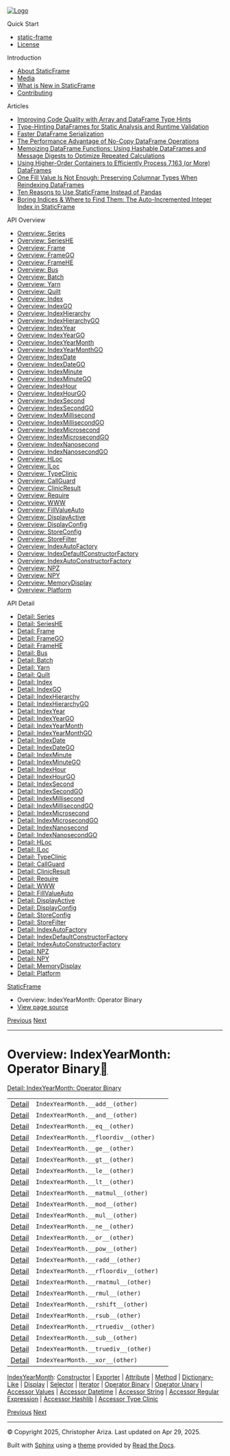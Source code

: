 [![Logo](../_static/sf-logo-web_icon-small.png)](../index.md)

Quick Start

* [static-frame](../readme.md)
* [License](../license.md)

Introduction

* [About StaticFrame](../intro.md)
* [Media](../intro.html#media)
* [What is New in StaticFrame](../new.md)
* [Contributing](../contributing.md)

Articles

* [Improving Code Quality with Array and DataFrame Type Hints](../articles/guard.md)
* [Type-Hinting DataFrames for Static Analysis and Runtime Validation](../articles/ftyping.md)
* [Faster DataFrame Serialization](../articles/serialize.md)
* [The Performance Advantage of No-Copy DataFrame Operations](../articles/no_copy.md)
* [Memoizing DataFrame Functions: Using Hashable DataFrames and Message Digests to Optimize Repeated Calculations](../articles/hash.md)
* [Using Higher-Order Containers to Efficiently Process 7,163 (or More) DataFrames](../articles/uhoc.md)
* [One Fill Value Is Not Enough: Preserving Columnar Types When Reindexing DataFrames](../articles/fill_value.md)
* [Ten Reasons to Use StaticFrame Instead of Pandas](../articles/upgrade.md)
* [Boring Indices & Where to Find Them: The Auto-Incremented Integer Index in StaticFrame](../articles/aiii.md)

API Overview

* [Overview: Series](series.md)
* [Overview: SeriesHE](series_he.md)
* [Overview: Frame](frame.md)
* [Overview: FrameGO](frame_go.md)
* [Overview: FrameHE](frame_he.md)
* [Overview: Bus](bus.md)
* [Overview: Batch](batch.md)
* [Overview: Yarn](yarn.md)
* [Overview: Quilt](quilt.md)
* [Overview: Index](index.md)
* [Overview: IndexGO](index_go.md)
* [Overview: IndexHierarchy](index_hierarchy.md)
* [Overview: IndexHierarchyGO](index_hierarchy_go.md)
* [Overview: IndexYear](index_year.md)
* [Overview: IndexYearGO](index_year_go.md)
* [Overview: IndexYearMonth](index_year_month.md)
* [Overview: IndexYearMonthGO](index_year_month_go.md)
* [Overview: IndexDate](index_date.md)
* [Overview: IndexDateGO](index_date_go.md)
* [Overview: IndexMinute](index_minute.md)
* [Overview: IndexMinuteGO](index_minute_go.md)
* [Overview: IndexHour](index_hour.md)
* [Overview: IndexHourGO](index_hour_go.md)
* [Overview: IndexSecond](index_second.md)
* [Overview: IndexSecondGO](index_second_go.md)
* [Overview: IndexMillisecond](index_millisecond.md)
* [Overview: IndexMillisecondGO](index_millisecond_go.md)
* [Overview: IndexMicrosecond](index_microsecond.md)
* [Overview: IndexMicrosecondGO](index_microsecond_go.md)
* [Overview: IndexNanosecond](index_nanosecond.md)
* [Overview: IndexNanosecondGO](index_nanosecond_go.md)
* [Overview: HLoc](hloc.md)
* [Overview: ILoc](iloc.md)
* [Overview: TypeClinic](type_clinic.md)
* [Overview: CallGuard](call_guard.md)
* [Overview: ClinicResult](clinic_result.md)
* [Overview: Require](require.md)
* [Overview: WWW](www.md)
* [Overview: FillValueAuto](fill_value_auto.md)
* [Overview: DisplayActive](display_active.md)
* [Overview: DisplayConfig](display_config.md)
* [Overview: StoreConfig](store_config.md)
* [Overview: StoreFilter](store_filter.md)
* [Overview: IndexAutoFactory](index_auto_factory.md)
* [Overview: IndexDefaultConstructorFactory](index_default_constructor_factory.md)
* [Overview: IndexAutoConstructorFactory](index_auto_constructor_factory.md)
* [Overview: NPZ](npz.md)
* [Overview: NPY](npy.md)
* [Overview: MemoryDisplay](memory_display.md)
* [Overview: Platform](platform.md)

API Detail

* [Detail: Series](../api_detail/series.md)
* [Detail: SeriesHE](../api_detail/series_he.md)
* [Detail: Frame](../api_detail/frame.md)
* [Detail: FrameGO](../api_detail/frame_go.md)
* [Detail: FrameHE](../api_detail/frame_he.md)
* [Detail: Bus](../api_detail/bus.md)
* [Detail: Batch](../api_detail/batch.md)
* [Detail: Yarn](../api_detail/yarn.md)
* [Detail: Quilt](../api_detail/quilt.md)
* [Detail: Index](../api_detail/index.md)
* [Detail: IndexGO](../api_detail/index_go.md)
* [Detail: IndexHierarchy](../api_detail/index_hierarchy.md)
* [Detail: IndexHierarchyGO](../api_detail/index_hierarchy_go.md)
* [Detail: IndexYear](../api_detail/index_year.md)
* [Detail: IndexYearGO](../api_detail/index_year_go.md)
* [Detail: IndexYearMonth](../api_detail/index_year_month.md)
* [Detail: IndexYearMonthGO](../api_detail/index_year_month_go.md)
* [Detail: IndexDate](../api_detail/index_date.md)
* [Detail: IndexDateGO](../api_detail/index_date_go.md)
* [Detail: IndexMinute](../api_detail/index_minute.md)
* [Detail: IndexMinuteGO](../api_detail/index_minute_go.md)
* [Detail: IndexHour](../api_detail/index_hour.md)
* [Detail: IndexHourGO](../api_detail/index_hour_go.md)
* [Detail: IndexSecond](../api_detail/index_second.md)
* [Detail: IndexSecondGO](../api_detail/index_second_go.md)
* [Detail: IndexMillisecond](../api_detail/index_millisecond.md)
* [Detail: IndexMillisecondGO](../api_detail/index_millisecond_go.md)
* [Detail: IndexMicrosecond](../api_detail/index_microsecond.md)
* [Detail: IndexMicrosecondGO](../api_detail/index_microsecond_go.md)
* [Detail: IndexNanosecond](../api_detail/index_nanosecond.md)
* [Detail: IndexNanosecondGO](../api_detail/index_nanosecond_go.md)
* [Detail: HLoc](../api_detail/hloc.md)
* [Detail: ILoc](../api_detail/iloc.md)
* [Detail: TypeClinic](../api_detail/type_clinic.md)
* [Detail: CallGuard](../api_detail/call_guard.md)
* [Detail: ClinicResult](../api_detail/clinic_result.md)
* [Detail: Require](../api_detail/require.md)
* [Detail: WWW](../api_detail/www.md)
* [Detail: FillValueAuto](../api_detail/fill_value_auto.md)
* [Detail: DisplayActive](../api_detail/display_active.md)
* [Detail: DisplayConfig](../api_detail/display_config.md)
* [Detail: StoreConfig](../api_detail/store_config.md)
* [Detail: StoreFilter](../api_detail/store_filter.md)
* [Detail: IndexAutoFactory](../api_detail/index_auto_factory.md)
* [Detail: IndexDefaultConstructorFactory](../api_detail/index_default_constructor_factory.md)
* [Detail: IndexAutoConstructorFactory](../api_detail/index_auto_constructor_factory.md)
* [Detail: NPZ](../api_detail/npz.md)
* [Detail: NPY](../api_detail/npy.md)
* [Detail: MemoryDisplay](../api_detail/memory_display.md)
* [Detail: Platform](../api_detail/platform.md)

[StaticFrame](../index.md)

* Overview: IndexYearMonth: Operator Binary
* [View page source](../_sources/api_overview/index_year_month-operator_binary.rst.txt)

[Previous](index_year_month-iterator.html "Overview: IndexYearMonth: Iterator")
[Next](index_year_month-operator_unary.html "Overview: IndexYearMonth: Operator Unary")

---

# Overview: IndexYearMonth: Operator Binary[](#overview-indexyearmonth-operator-binary "Link to this heading")

[Detail: IndexYearMonth: Operator Binary](../api_detail/index_year_month-operator_binary.html#api-detail-indexyearmonth-operator-binary)

|  |  |  |
| --- | --- | --- |
| [Detail](../api_detail/index_year_month-operator_binary.html#api-sig-indexyearmonth-add) | `IndexYearMonth.__add__(other)` |  |
| [Detail](../api_detail/index_year_month-operator_binary.html#api-sig-indexyearmonth-and) | `IndexYearMonth.__and__(other)` |  |
| [Detail](../api_detail/index_year_month-operator_binary.html#api-sig-indexyearmonth-eq) | `IndexYearMonth.__eq__(other)` |  |
| [Detail](../api_detail/index_year_month-operator_binary.html#api-sig-indexyearmonth-floordiv) | `IndexYearMonth.__floordiv__(other)` |  |
| [Detail](../api_detail/index_year_month-operator_binary.html#api-sig-indexyearmonth-ge) | `IndexYearMonth.__ge__(other)` |  |
| [Detail](../api_detail/index_year_month-operator_binary.html#api-sig-indexyearmonth-gt) | `IndexYearMonth.__gt__(other)` |  |
| [Detail](../api_detail/index_year_month-operator_binary.html#api-sig-indexyearmonth-le) | `IndexYearMonth.__le__(other)` |  |
| [Detail](../api_detail/index_year_month-operator_binary.html#api-sig-indexyearmonth-lt) | `IndexYearMonth.__lt__(other)` |  |
| [Detail](../api_detail/index_year_month-operator_binary.html#api-sig-indexyearmonth-matmul) | `IndexYearMonth.__matmul__(other)` |  |
| [Detail](../api_detail/index_year_month-operator_binary.html#api-sig-indexyearmonth-mod) | `IndexYearMonth.__mod__(other)` |  |
| [Detail](../api_detail/index_year_month-operator_binary.html#api-sig-indexyearmonth-mul) | `IndexYearMonth.__mul__(other)` |  |
| [Detail](../api_detail/index_year_month-operator_binary.html#api-sig-indexyearmonth-ne) | `IndexYearMonth.__ne__(other)` |  |
| [Detail](../api_detail/index_year_month-operator_binary.html#api-sig-indexyearmonth-or) | `IndexYearMonth.__or__(other)` |  |
| [Detail](../api_detail/index_year_month-operator_binary.html#api-sig-indexyearmonth-pow) | `IndexYearMonth.__pow__(other)` |  |
| [Detail](../api_detail/index_year_month-operator_binary.html#api-sig-indexyearmonth-radd) | `IndexYearMonth.__radd__(other)` |  |
| [Detail](../api_detail/index_year_month-operator_binary.html#api-sig-indexyearmonth-rfloordiv) | `IndexYearMonth.__rfloordiv__(other)` |  |
| [Detail](../api_detail/index_year_month-operator_binary.html#api-sig-indexyearmonth-rmatmul) | `IndexYearMonth.__rmatmul__(other)` |  |
| [Detail](../api_detail/index_year_month-operator_binary.html#api-sig-indexyearmonth-rmul) | `IndexYearMonth.__rmul__(other)` |  |
| [Detail](../api_detail/index_year_month-operator_binary.html#api-sig-indexyearmonth-rshift) | `IndexYearMonth.__rshift__(other)` |  |
| [Detail](../api_detail/index_year_month-operator_binary.html#api-sig-indexyearmonth-rsub) | `IndexYearMonth.__rsub__(other)` |  |
| [Detail](../api_detail/index_year_month-operator_binary.html#api-sig-indexyearmonth-rtruediv) | `IndexYearMonth.__rtruediv__(other)` |  |
| [Detail](../api_detail/index_year_month-operator_binary.html#api-sig-indexyearmonth-sub) | `IndexYearMonth.__sub__(other)` |  |
| [Detail](../api_detail/index_year_month-operator_binary.html#api-sig-indexyearmonth-truediv) | `IndexYearMonth.__truediv__(other)` |  |
| [Detail](../api_detail/index_year_month-operator_binary.html#api-sig-indexyearmonth-xor) | `IndexYearMonth.__xor__(other)` |  |

[IndexYearMonth](index_year_month.html#api-overview-indexyearmonth): [Constructor](index_year_month-constructor.html#api-overview-indexyearmonth-constructor) | [Exporter](index_year_month-exporter.html#api-overview-indexyearmonth-exporter) | [Attribute](index_year_month-attribute.html#api-overview-indexyearmonth-attribute) | [Method](index_year_month-method.html#api-overview-indexyearmonth-method) | [Dictionary-Like](index_year_month-dictionary_like.html#api-overview-indexyearmonth-dictionary-like) | [Display](index_year_month-display.html#api-overview-indexyearmonth-display) | [Selector](index_year_month-selector.html#api-overview-indexyearmonth-selector) | [Iterator](index_year_month-iterator.html#api-overview-indexyearmonth-iterator) | [Operator Binary](#api-overview-indexyearmonth-operator-binary) | [Operator Unary](index_year_month-operator_unary.html#api-overview-indexyearmonth-operator-unary) | [Accessor Values](index_year_month-accessor_values.html#api-overview-indexyearmonth-accessor-values) | [Accessor Datetime](index_year_month-accessor_datetime.html#api-overview-indexyearmonth-accessor-datetime) | [Accessor String](index_year_month-accessor_string.html#api-overview-indexyearmonth-accessor-string) | [Accessor Regular Expression](index_year_month-accessor_regular_expression.html#api-overview-indexyearmonth-accessor-regular-expression) | [Accessor Hashlib](index_year_month-accessor_hashlib.html#api-overview-indexyearmonth-accessor-hashlib) | [Accessor Type Clinic](index_year_month-accessor_type_clinic.html#api-overview-indexyearmonth-accessor-type-clinic)

[Previous](index_year_month-iterator.html "Overview: IndexYearMonth: Iterator")
[Next](index_year_month-operator_unary.html "Overview: IndexYearMonth: Operator Unary")

---

© Copyright 2025, Christopher Ariza.
Last updated on Apr 29, 2025.

Built with [Sphinx](https://www.sphinx-doc.org/) using a
[theme](https://github.com/readthedocs/sphinx_rtd_theme)
provided by [Read the Docs](https://readthedocs.org).